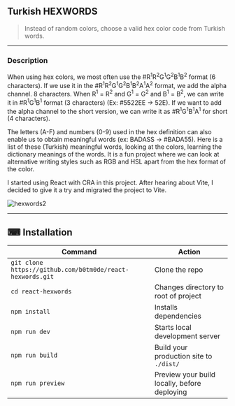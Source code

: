 ## Turkish HEXWORDS

> Instead of random colors, choose a valid hex color code from Turkish words.

---

### Description

When using hex colors, we most often use the #R<sup>1</sup>R<sup>2</sup>G<sup>1</sup>G<sup>2</sup>B<sup>1</sup>B<sup>2</sup> format (6 characters). If we use it in the #R<sup>1</sup>R<sup>2</sup>G<sup>1</sup>G<sup>2</sup>B<sup>1</sup>B<sup>2</sup>A<sup>1</sup>A<sup>2</sup> format, we add the alpha channel. 8 characters. When R<sup>1</sup> = R<sup>2</sup> and G<sup>1</sup> = G<sup>2</sup> and B<sup>1</sup> = B<sup>2</sup>, we can write it in #R<sup>1</sup>G<sup>1</sup>B<sup>1</sup> format (3 characters) (Ex: #5522EE -> 52E). If we want to add the alpha channel to the short version, we can write it as #R<sup>1</sup>G<sup>1</sup>B<sup>1</sup>A<sup>1</sup> for short (4 characters).

The letters (A-F) and numbers (0-9) used in the hex definition can also enable us to obtain meaningful words (ex: BADASS -> #BADA55). Here is a list of these (Turkish) meaningful words, looking at the colors, learning the dictionary meanings of the words. It is a fun project where we can look at alternative writing styles such as RGB and HSL apart from the hex format of the color.

I started using React with CRA in this project. After hearing about Vite, I decided to give it a try and migrated the project to Vite.

![hexwords2](https://user-images.githubusercontent.com/6636688/184557382-a647347a-4177-48b6-8fbd-e85cb41da15e.jpg)

---

## ⌨ Installation

| Command | Action |
| --- | --- |
| `git clone https://github.com/b0tm0de/react-hexwords.git` | Clone the repo |
| `cd react-hexwords` | Changes directory to root of project |
| `npm install` | Installs dependencies |
| `npm run dev` | Starts local development server |
| `npm run build` | Build your production site to `./dist/` |
| `npm run preview` | Preview your build locally, before deploying |
